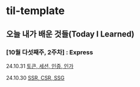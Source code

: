 # til-template

## 오늘 내가 배운 것들(Today I Learned)

### [10월 다섯째주, 2주차] : Express

24.10.31 [토큰, 세션, 인증, 인가](https://github.com/100-hours-a-week/danny.oh-til/blob/main/Oct/2024-10-31.md)

24.10.30 [SSR, CSR, SSG](https://github.com/100-hours-a-week/danny.oh-til/blob/main/Oct/2024-10-30.md)

